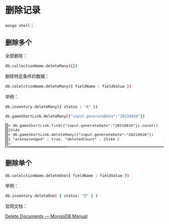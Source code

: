# 删除记录

`mongo shell`：

## 删除多个

全部删除：

```bash
db.collectionName.deleteMany({})
```

删除特定条件的数据：

```bash
db.colelctionName.deleteMany({ fieldName : fieldValue })
```

举例：

```bash
db.inventory.deleteMany({ status : "A" })
```

```bash
db.gameShortLink.deleteMany({"input.generateDate":"20210816"})
```

![mongo_shell_delete_many](../../assets/img/mongo_shell_delete_many.png)

## 删除单个

```bash
db.colelctionName.deleteOne({ fieldName : fieldValue })
```

举例：

```bash
db.inventory.deleteOne( { status: "D" } )
```

官网文档：

[Delete Documents — MongoDB Manual](https://docs.mongodb.com/manual/tutorial/remove-documents/)
